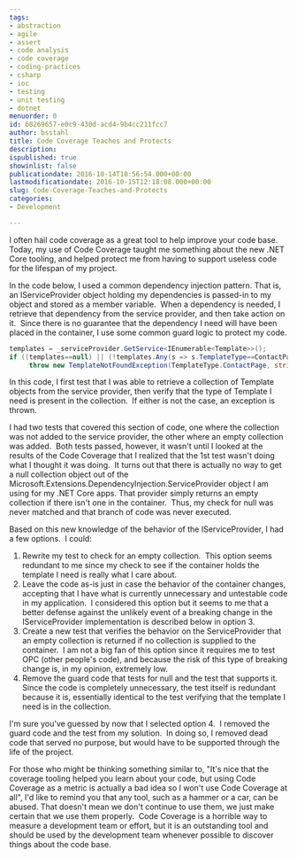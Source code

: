 ```yaml
---
tags:
- abstraction
- agile
- assert
- code analysis
- code coverage
- coding-practices
- csharp
- ioc
- testing
- unit testing
- dotnet
menuorder: 0
id: 68269657-e0c9-430d-acd4-9b4cc211fcc7
author: bsstahl
title: Code Coverage Teaches and Protects
description: 
ispublished: true
showinlist: false
publicationdate: 2016-10-14T18:56:54.000+00:00
lastmodificationdate: 2016-10-15T12:18:08.000+00:00
slug: Code-Coverage-Teaches-and-Protects
categories:
- Development

---
```

I often hail code coverage as a great tool to help improve your code base.  Today, my use of Code Coverage taught me something about the new .NET Core tooling, and helped protect me from having to support useless code for the lifespan of my project.

In the code below, I used a common dependency injection pattern. That is, an IServiceProvider object holding my dependencies is passed-in to my object and stored as a member variable.  When a dependency is needed, I retrieve that dependency from the service provider, and then take action on it.  Since there is no guarantee that the dependency I need will have been placed in the container, I use some common guard logic to protect my code.

```csharp
templates = _serviceProvider.GetService<IEnumerable<Template>>();
if ((templates==null) || (!templates.Any(s => s.TemplateType==ContactPage)))
     throw new TemplateNotFoundException(TemplateType.ContactPage, string.Empty);
```

In this code, I first test that I was able to retrieve a collection of Template objects from the service provider, then verify that the type of Template I need is present in the collection.  If either is not the case, an exception is thrown.

I had two tests that covered this section of code, one where the collection was not added to the service provider, the other where an empty collection was added.  Both tests passed, however, it wasn't until I looked at the results of the Code Coverage that I realized that the 1st test wasn't doing what I thought it was doing.  It turns out that there is actually no way to get a null collection object out of the Microsoft.Extensions.DependencyInjection.ServiceProvider object I am using for my .NET Core apps. That provider simply returns an empty collection if there isn't one in the container.  Thus, my check for null was never matched and that branch of code was never executed.

Based on this new knowledge of the behavior of the IServiceProvider, I had a few options.  I could:

1. Rewrite my test to check for an empty collection.  This option seems redundant to me since my check to see if the container holds the template I need is really what I care about.
2. Leave the code as-is just in case the behavior of the container changes, accepting that I have what is currently unnecessary and untestable code in my application.  I considered this option but it seems to me that a better defense against the unlikely event of a breaking change in the IServiceProvider implementation is described below in option 3.
3. Create a new test that verifies the behavior on the ServiceProvider that an empty collection is returned if no collection is supplied to the container.  I am not a big fan of this option since it requires me to test OPC (other people's code), and because the risk of this type of breaking change is, in my opinion, extremely low.
4. Remove the guard code that tests for null and the test that supports it.  Since the code is completely unnecessary, the test itself is redundant because it is, essentially identical to the test verifying that the template I need is in the collection.

I'm sure you've guessed by now that I selected option 4.  I removed the guard code and the test from my solution.  In doing so, I removed dead code that served no purpose, but would have to be supported through the life of the project.  

For those who might be thinking something similar to, "It's nice that the coverage tooling helped you learn about your code, but using Code Coverage as a metric is actually a bad idea so I won't use Code Coverage at all", I'd like to remind you that any tool, such as a hammer or a car, can be abused. That doesn't mean we don't continue to use them, we just make certain that we use them properly.  Code Coverage is a horrible way to measure a development team or effort, but it is an outstanding tool and should be used by the development team whenever possible to discover things about the code base.
